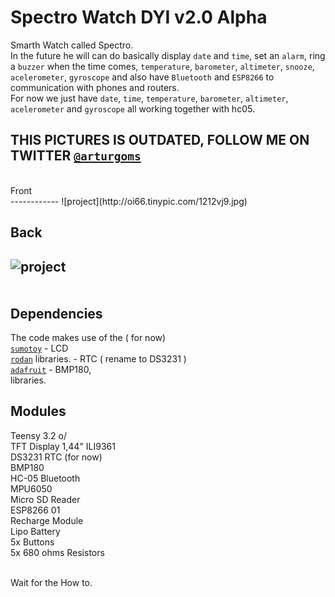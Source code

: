 Spectro Watch DYI v2.0 Alpha
=========

Smarth Watch called Spectro.
<br>
In the future he will can do basically display `date` and `time`, set an `alarm`, ring a `buzzer` when the time comes, `temperature`, `barometer`, `altimeter`, `snooze`, `acelerometer`, `gyroscope` and also have `Bluetooth` and `ESP8266` to communication with phones and routers.<br>
For now we just have `date`, `time`, `temperature`, `barometer`, `altimeter`, `acelerometer` and `gyroscope` all working together with hc05. <br>

THIS PICTURES IS OUTDATED, FOLLOW ME ON TWITTER [`@arturgoms`](https://twitter.com/arturgoms)<br>
--------------------------------------------------------------------------------------------------------------

<br>
Front <br>
------------
![project](http://oi66.tinypic.com/1212vj9.jpg)<br>

Back <br>
------------
![project](http://i63.tinypic.com/1smutd.jpg)<br>
<br>
<br>
Dependencies
------------

The code makes use of the ( for now)<br>
[`sumotoy`](https://github.com/sumotoy/TFT_ILI9163C) - LCD<br>
[`rodan`](https://github.com/rodan/ds3231) libraries. - RTC ( rename to DS3231 )<br>
[`adafruit`](https://github.com/adafruit/Adafruit-BMP085-Library) - BMP180, <br>libraries.<br>

Modules 
------------

Teensy 3.2 o/ <br>
TFT Display 1,44" ILI9361 <br>
DS3231 RTC (for now) <br>
BMP180<br>
HC-05 Bluetooth <br>
MPU6050 <br>
Micro SD Reader <br>
ESP8266 01 <br>
Recharge Module <br>
Lipo Battery <br>
5x Buttons<br>
5x 680 ohms Resistors <br>

<br>
Wait for the How to.
